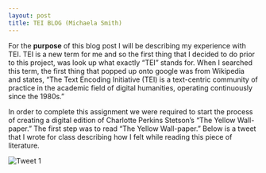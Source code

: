 ```yaml
---
layout: post
title: TEI BLOG (Michaela Smith)
---
```


For the **purpose** of this blog post I will be describing my experience with TEI. TEI is a new term for me and so the first thing that I decided to do prior to this project, was look up what exactly “TEI” stands for. When I searched this term, the first thing that popped up onto google was from Wikipedia and states, “The Text Encoding Initiative (TEI) is a text-centric community of practice in the academic field of digital humanities, operating continuously since the 1980s.”  


In order to complete this assignment we were required to start the process of creating a digital edition of Charlotte Perkins Stetson’s “The Yellow Wall-paper.” The first step was to read “The Yellow Wall-paper.” Below is a tweet that I wrote for class describing how I felt while reading this piece of literature.  



![Tweet 1 ](https://mmsi7.github.io/Mmsi7/images/profile.jpg)  
 
